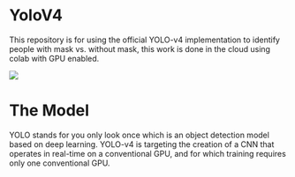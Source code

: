 # YoloV4
This repository is for using the official YOLO-v4 implementation to identify people with mask vs. without mask, this work is done in the cloud using colab with GPU enabled.

![](https://github.com/MahmoudMostafaTayee/YoloV4/blob/main/Mask%20vs%20No%20mask.gif)

# The Model
YOLO stands for you only look once which is an object detection model based on deep learning.
YOLO-v4 is targeting the creation of a CNN that operates in real-time on a conventional GPU, and for which
training requires only one conventional GPU.
